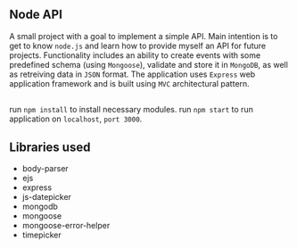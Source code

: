 ## Node API
A small project with a goal to implement a simple API. Main intention is to get to know `node.js` and learn how to provide myself an API for future projects.
Functionality includes an ability to create events with some predefined schema (using `Mongoose`), validate and store it in `MongoDB`, as well as
retreiving data in `JSON` format.
The application uses `Express` web application framework and is built using `MVC` architectural pattern.

##
run `npm install` to install necessary modules. run `npm start` to run application on `localhost`, `port 3000`.

## Libraries used
 - body-parser
 - ejs
 - express
 - js-datepicker
 - mongodb
 - mongoose
 - mongoose-error-helper
 - timepicker

 